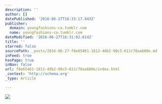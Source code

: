 ```yaml
---
description: ''
author: []
datePublished: '2016-06-27T16:33:17.943Z'
publisher:
  domain: youngfashions-co.tumblr.com
  name: youngfashions-co.tumblr.com
dateModified: '2016-06-27T16:31:02.614Z'
title: ''
starred: false
sourcePath: _posts/2016-06-27-f8e65461-1812-48b2-90c5-611c78aa600e.md
inFeed: true
hasPage: true
inNav: false
url: f8e65461-1812-48b2-90c5-611c78aa600e/index.html
_context: 'http://schema.org'
_type: Article

---
```

![](https://67.media.tumblr.com/901841ce0dedc72d291bda534c1a74de/tumblr_nr9d7enWq61qasnrqo1_1280.jpg)